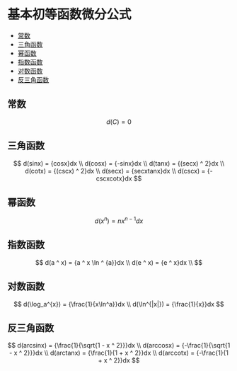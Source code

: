 # 基本初等函数微分公式

* [常数](#常数)
* [三角函数](#三角函数)
* [幂函数](#幂函数)
* [指数函数](#指数函数)
* [对数函数](#对数函数)
* [反三角函数](#反三角函数)

## 常数

$$
d(C) = 0
$$

## 三角函数

$$
d(sinx) = {cosx}dx
\\
d(cosx) = {-sinx}dx
\\
d(tanx) = {(secx) ^ 2}dx
\\
d(cotx) = {(cscx) ^ 2}dx
\\
d(secx) = {secxtanx}dx
\\
d(cscx) = {-cscxcotx}dx
$$

## 幂函数

$$
d(x ^ n) = {nx ^ {n - 1}}dx
$$

## 指数函数

$$
d(a ^ x) = {a ^ x \ln ^ {a}}dx
\\
d(e ^ x) = {e ^ x}dx
\\
$$

## 对数函数

$$
d(\log_a^{x}) = {\frac{1}{x\ln^a}}dx
\\
d(\ln^{|x|}) = {\frac{1}{x}}dx
$$

## 反三角函数

$$
d(arcsinx) = {\frac{1}{\sqrt{1 - x ^ 2}}}dx
\\
d(arccosx) = {-\frac{1}{\sqrt{1 - x ^ 2}}}dx
\\
d(arctanx) = {\frac{1}{1 + x ^ 2}}dx
\\
d(arccotx) = {-\frac{1}{1 + x ^ 2}}dx
$$



